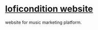 # [loficondition website](https://maximop2p.github.io/loficondition/)

website for music marketing platform.